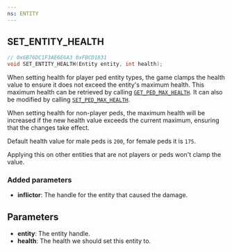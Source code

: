 ```yaml
---
ns: ENTITY
---
```

## SET_ENTITY_HEALTH

```c
// 0x6B76DC1F3AE6E6A3 0xFBCD1831
void SET_ENTITY_HEALTH(Entity entity, int health);
```

When setting health for player ped entity types, the game clamps the health value to ensure it does not exceed the entity's maximum health. This maximum health can be retrieved by calling [`GET_PED_MAX_HEALTH`](#_0x4700A416E8324EF3). It can also be modified by calling [`SET_PED_MAX_HEALTH`](#_0xF5F6378C4F3419D3).

When setting health for non-player peds, the maximum health will be increased if the new health value exceeds the current maximum, ensuring that the changes take effect.

Default health value for male peds is `200`, for female peds it is `175`.

Applying this on other entities that are not players or peds won't clamp the value.

### Added parameters
* **inflictor**: The handle for the entity that caused the damage.

## Parameters
* **entity**: The entity handle.
* **health**: The health we should set this entity to.

